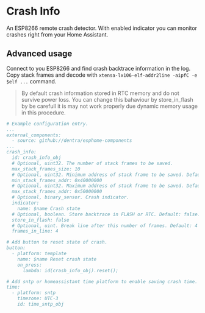 # Crash Info

An ESP8266 remote crash detector.
With enabled indicator you can monitor crashes right from your Home Assistant.

## Advanced usage
Connect to you ESP8266 and find crash backtrace information in the log.
Copy stack frames and decode with `xtensa-lx106-elf-addr2line -aipfC -e $elf ...` command.

> By default crash information stored in RTC memory and do not survive power loss. You can change this bahaviour by store_in_flash by be carefull it is may not work properly due dynamic memory usage in this procedure.

```yaml
# Example configuration entry.
...
external_components:
  - source: github://dentra/esphome-components
...
crash_info:
  id: crash_info_obj
  # Optional, uint32. The number of stack frames to be saved.
  max_stack_frames_size: 10
  # Optional, uint32. Minimum address of stack frame to be saved. Default: 0x40000000.
  min_stack_frames_addr: 0x40000000
  # Optional, uint32. Maximum address of stack frame to be saved. Default: 0x50000000.
  max_stack_frames_addr: 0x50000000
  # Optional, binary_sensor. Crash indicator.
  indicator:
    name: $name Crash state
  # Optional, boolean. Store backtrace in FLASH or RTC. Default: false.
  store_in_flash: false
  # Optional, uint. Break line after this number of frames. Default: 4
  frames_in_line: 4

# Add button to reset state of crash.
button:
  - platform: template
    name: $name Reset crash state
    on_press:
      lambda: id(crash_info_obj).reset();

# Add sntp or homeassistant time platform to enable saving crash time.
time:
  - platform: sntp
    timezone: UTC-3
    id: time_sntp_obj

```
